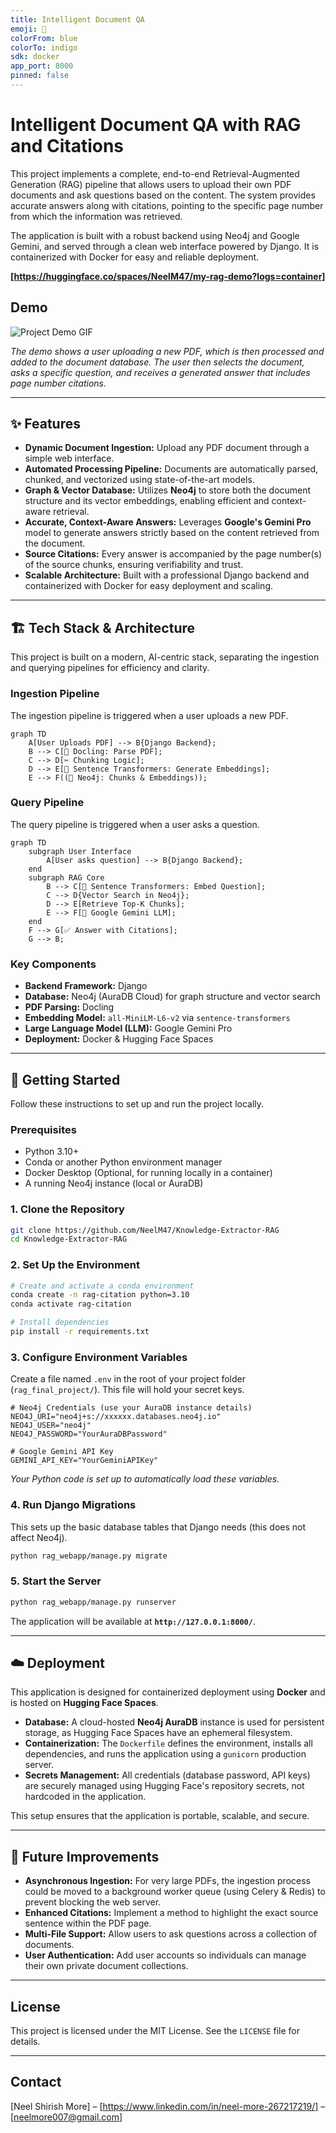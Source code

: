 ```yaml
---
title: Intelligent Document QA
emoji: 📄
colorFrom: blue
colorTo: indigo
sdk: docker
app_port: 8000
pinned: false
---
```


# Intelligent Document QA with RAG and Citations

This project implements a complete, end-to-end Retrieval-Augmented Generation (RAG) pipeline that allows users to upload their own PDF documents and ask questions based on the content. The system provides accurate answers along with citations, pointing to the specific page number from which the information was retrieved.

The application is built with a robust backend using Neo4j and Google Gemini, and served through a clean web interface powered by Django. It is containerized with Docker for easy and reliable deployment.

**[https://huggingface.co/spaces/NeelM47/my-rag-demo?logs=container]**

## Demo
![Project Demo GIF]([link_to_your_demo.gif])

*The demo shows a user uploading a new PDF, which is then processed and added to the document database. The user then selects the document, asks a specific question, and receives a generated answer that includes page number citations.*

---

## ✨ Features

- **Dynamic Document Ingestion:** Upload any PDF document through a simple web interface.
- **Automated Processing Pipeline:** Documents are automatically parsed, chunked, and vectorized using state-of-the-art models.
- **Graph & Vector Database:** Utilizes **Neo4j** to store both the document structure and its vector embeddings, enabling efficient and context-aware retrieval.
- **Accurate, Context-Aware Answers:** Leverages **Google's Gemini Pro** model to generate answers strictly based on the content retrieved from the document.
- **Source Citations:** Every answer is accompanied by the page number(s) of the source chunks, ensuring verifiability and trust.
- **Scalable Architecture:** Built with a professional Django backend and containerized with Docker for easy deployment and scaling.

---

## 🏗️ Tech Stack & Architecture

This project is built on a modern, AI-centric stack, separating the ingestion and querying pipelines for efficiency and clarity.

### Ingestion Pipeline
The ingestion pipeline is triggered when a user uploads a new PDF.

```mermaid
graph TD
    A[User Uploads PDF] --> B{Django Backend};
    B --> C[📄 Docling: Parse PDF];
    C --> D[✂️ Chunking Logic];
    D --> E[🧠 Sentence Transformers: Generate Embeddings];
    E --> F((🐘 Neo4j: Chunks & Embeddings));
```

### Query Pipeline
The query pipeline is triggered when a user asks a question.

```mermaid
graph TD
    subgraph User Interface
        A[User asks question] --> B{Django Backend};
    end
    subgraph RAG Core
        B --> C[🧠 Sentence Transformers: Embed Question];
        C --> D{Vector Search in Neo4j};
        D --> E[Retrieve Top-K Chunks];
        E --> F[🤖 Google Gemini LLM];
    end
    F --> G[✅ Answer with Citations];
    G --> B;
```

### Key Components
- **Backend Framework:** Django
- **Database:** Neo4j (AuraDB Cloud) for graph structure and vector search
- **PDF Parsing:** Docling
- **Embedding Model:** `all-MiniLM-L6-v2` via `sentence-transformers`
- **Large Language Model (LLM):** Google Gemini Pro
- **Deployment:** Docker & Hugging Face Spaces

---

## 🚀 Getting Started

Follow these instructions to set up and run the project locally.

### Prerequisites
- Python 3.10+
- Conda or another Python environment manager
- Docker Desktop (Optional, for running locally in a container)
- A running Neo4j instance (local or AuraDB)

### 1. Clone the Repository
```bash
git clone https://github.com/NeelM47/Knowledge-Extractor-RAG
cd Knowledge-Extractor-RAG
```

### 2. Set Up the Environment
```bash
# Create and activate a conda environment
conda create -n rag-citation python=3.10
conda activate rag-citation

# Install dependencies
pip install -r requirements.txt
```

### 3. Configure Environment Variables
Create a file named `.env` in the root of your project folder (`rag_final_project/`). This file will hold your secret keys.

```.env
# Neo4j Credentials (use your AuraDB instance details)
NEO4J_URI="neo4j+s://xxxxxx.databases.neo4j.io"
NEO4J_USER="neo4j"
NEO4J_PASSWORD="YourAuraDBPassword"

# Google Gemini API Key
GEMINI_API_KEY="YourGeminiAPIKey"
```
*Your Python code is set up to automatically load these variables.*

### 4. Run Django Migrations
This sets up the basic database tables that Django needs (this does not affect Neo4j).
```bash
python rag_webapp/manage.py migrate
```

### 5. Start the Server
```bash
python rag_webapp/manage.py runserver
```
The application will be available at **`http://127.0.0.1:8000/`**.

---

## ☁️ Deployment

This application is designed for containerized deployment using **Docker** and is hosted on **Hugging Face Spaces**.

- **Database:** A cloud-hosted **Neo4j AuraDB** instance is used for persistent storage, as Hugging Face Spaces have an ephemeral filesystem.
- **Containerization:** The `Dockerfile` defines the environment, installs all dependencies, and runs the application using a `gunicorn` production server.
- **Secrets Management:** All credentials (database password, API keys) are securely managed using Hugging Face's repository secrets, not hardcoded in the application.

This setup ensures that the application is portable, scalable, and secure.

---

## 🔮 Future Improvements

- **Asynchronous Ingestion:** For very large PDFs, the ingestion process could be moved to a background worker queue (using Celery & Redis) to prevent blocking the web server.
- **Enhanced Citations:** Implement a method to highlight the exact source sentence within the PDF page.
- **Multi-File Support:** Allow users to ask questions across a collection of documents.
- **User Authentication:** Add user accounts so individuals can manage their own private document collections.

---

## License

This project is licensed under the MIT License. See the `LICENSE` file for details.

---

## Contact

[Neel Shirish More] – [https://www.linkedin.com/in/neel-more-267217219/] – [neelmore007@gmail.com]
